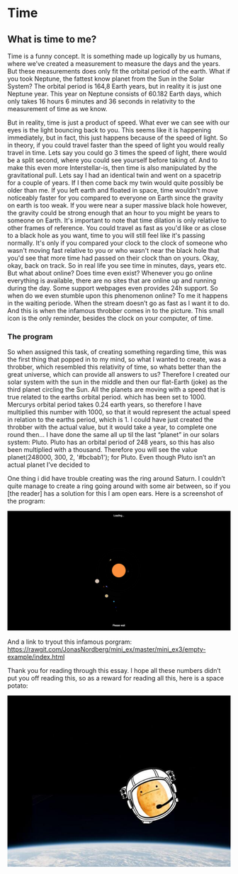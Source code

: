 # Time

## What is time to me? 
Time is a funny concept. It is something made up logically by us humans, where we’ve created a measurement to measure the days and the years. 
But these measurements does only fit the orbital period of the earth. What if you took Neptune, the fattest know planet from the Sun in the Solar System? The orbital period is 164,8 Earth years, but in reality it is just one Neptune year. This year on Neptune consists of 60.182  Earth days, which only takes 16 hours 6 minutes and 36 seconds in relativity to the measurement of time as we know.

But in reality, time is just a product of speed. What ever we can see with our eyes is the light bouncing back to you. This seems like it is happening immediately, but in fact, this just happens because of the speed of light. So in theory, if you could travel faster than the speed of light you would really travel in time. Lets say you could go 3 times the speed of light, there would be a split second, where you could see yourself before taking of. And to make this even more Interstellar-is, then time is also manipulated by the gravitational pull. Lets say I had an identical twin and went on a spacetrip for a couple of years. If I then come back my twin would quite possibly be older than me. If you left earth and floated in space, time wouldn't move noticeably faster for you compared to everyone on Earth since the gravity on earth is too weak. If you were near a super massive black hole however, the gravity could be strong enough that an hour to you might be years to someone on Earth.
It's important to note that time dilation is only relative to other frames of reference. You could travel as fast as you'd like or as close to a black hole as you want, time to you will still feel like it's passing normally. It's only if you compared your clock to the clock of someone who wasn't moving fast relative to you or who wasn't near the black hole that you'd see that more time had passed on their clock than on yours. 
Okay, okay, back on track. 
So in real life you see time in minutes, days, years etc. But what about online? Does time even exist? 
Whenever you go online everything is available, there are no sites that are online up and running during the day. 
Some support webpages even provides 24h support. So when do we even stumble upon this phenomenon online? 
To me it happens in the waiting periode. When the stream doesn’t go as fast as I want it to do. And this is when the infamous throbber comes in to the picture. This small icon is the only reminder, besides the clock on your computer, of time.

### The program
So when assigned this task, of creating something regarding time, this was the first thing that popped in to my mind, so what I wanted to create, was a throbber, which resembled this relativity of time, so whats better than the great universe, which can provide all answers to us? Therefore I created our solar system with the sun in the middle and then our flat-Earth (joke) as the third planet circling the Sun. 
All the planets are moving with a speed that is true related to the earths orbital period. which has been set to 1000. 
Mercurys orbital period takes 0.24 earth years, so therefore I have multiplied this number with 1000, so that it would represent the actual speed in relation to the earths period, which is 1. I could have just created the throbber with the actual value, but it would take a year, to complete one round then… 
I have done the same all up til the last “planet” in our solars system: Pluto. Pluto has an orbital period of 248 years, so this has also been multiplied with a thousand. Therefore you will see the value planet(248000, 300, 2, '#bcbab1'); for Pluto. Even though Pluto isn’t an actual planet I’ve decided to 

One thing i did have trouble creating was the ring around Saturn. I couldn’t quite manage to create a ring going around with some air between, so if you [the reader] has a solution for this I am open ears. 
Here is a screenshot of the program:

![alt text](Program.png "Throbber")

And a link to tryout this infamous porgram:
https://rawgit.com/JonasNordberg/mini_ex/master/mini_ex3/empty-example/index.html

Thank you for reading through this essay. 
I hope all these numbers didn’t put you off reading this, so as a reward for reading all this, here is a space potato:

![alt text](potato.jpg "Space potato")
